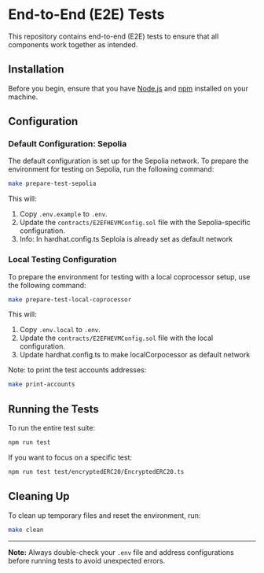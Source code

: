 # End-to-End (E2E) Tests

This repository contains end-to-end (E2E) tests to ensure that all components work together as intended.

## Installation

Before you begin, ensure that you have [Node.js](https://nodejs.org/) and [npm](https://www.npmjs.com/) installed on your machine.

## Configuration

### Default Configuration: Sepolia

The default configuration is set up for the Sepolia network. To prepare the environment for testing on Sepolia, run the following command:

```bash
make prepare-test-sepolia
```

This will:

1. Copy `.env.example` to `.env`.
2. Update the `contracts/E2EFHEVMConfig.sol` file with the Sepolia-specific configuration.
3. Info: In hardhat.config.ts Seploia is already set as default network

### Local Testing Configuration

To prepare the environment for testing with a local coprocessor setup, use the following command:

```bash
make prepare-test-local-coprocessor
```

This will:

1. Copy `.env.local` to `.env`.
2. Update the `contracts/E2EFHEVMConfig.sol` file with the local configuration.
3. Update hardhat.config.ts to make localCorpocessor as default network

Note: to print the test accounts addresses:

```bash
make print-accounts
```

## Running the Tests

To run the entire test suite:

```bash
npm run test
```

If you want to focus on a specific test:

```bash
npm run test test/encryptedERC20/EncryptedERC20.ts
```

## Cleaning Up

To clean up temporary files and reset the environment, run:

```bash
make clean
```

---

**Note:** Always double-check your `.env` file and address configurations before running tests to avoid unexpected errors.

